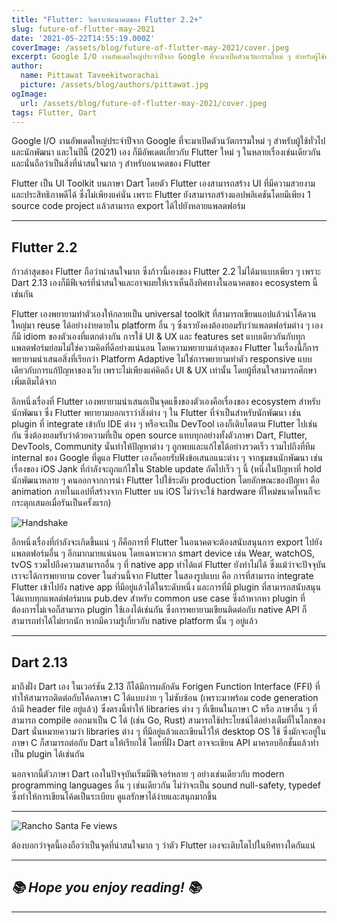 ```yaml
---
title: "Flutter: วิเคราะห์อนาคตของ Flutter 2.2+"
slug: future-of-flutter-may-2021
date: '2021-05-22T14:55:19.000Z'
coverImage: /assets/blog/future-of-flutter-may-2021/cover.jpeg
excerpt: Google I/O งานอัพเดตใหญ่ประจำปีจาก Google ที่จะมาเปิดตัวนวัตกรรมใหม่ ๆ สำหรับผู้ใช้ทั่วไป และนักพัฒนา และในปีนี้ (2021) เอง ก็มีอัพเดตเกี่ยวกับ Flutter ใหม่ ๆ ในหลายเรื่องเช่นเดียวกัน และนั่นถือว่าเป็นสิ่งที่น่าสนใจมาก ๆ สำหรับอนาคตของ Flutter
author:
  name: Pittawat Taveekitworachai
  picture: /assets/blog/authors/pittawat.jpg
ogImage:
  url: /assets/blog/future-of-flutter-may-2021/cover.jpeg
tags: Flutter, Dart
---
```


Google I/O งานอัพเดตใหญ่ประจำปีจาก Google ที่จะมาเปิดตัวนวัตกรรมใหม่ ๆ สำหรับผู้ใช้ทั่วไป และนักพัฒนา และในปีนี้ (2021) เอง ก็มีอัพเดตเกี่ยวกับ Flutter ใหม่ ๆ ในหลายเรื่องเช่นเดียวกัน และนั่นถือว่าเป็นสิ่งที่น่าสนใจมาก ๆ สำหรับอนาคตของ Flutter

Flutter เป็น UI Toolkit บนภาษา Dart โดยตัว Flutter เองสามารถสร้าง UI ที่มีความสวยงาม และประสิทธิภาพดีได้ ซึ่งไม่เพียงแค่นั่น เพราะ Flutter ยังสามารถสร้างแอปพลิเคชันโดยมีเพียง 1 source code project แล้วสามารถ export ได้ไปยังหลายแพลตฟอร์ม​

---

## Flutter 2.2

ก้าวล่าสุดของ Flutter ถือว่าน่าสนใจมาก ซึ่งก้าวนี้เองของ Flutter 2.2 ไม่ได้มาแบบเพียว ๆ เพราะ Dart 2.13 เองก็มีฟีเจอร์ที่น่าสนใจและอาจเผยให้เราเห็นถึงทิศทางในอนาคตของ ecosystem นี้เช่นกัน

Flutter เองพยายามทำตัวเองให้กลายเป็น universal toolkit ที่สามารถเขียนแอปแล้วนำโค้ดวนใหญ่มา reuse ได้อย่างง่ายดายใน platform อื่น ๆ ซึ่งเรายังคงต้องยอมรับว่าแพลตฟอร์มต่าง ๆ เองก็มี idiom ของตัวเองที่แตกต่างกัน การใช้ UI & UX และ features set แบบเดียวกันกับทุกแพลตฟอร์มย่อมไม่ใช่ความคิดที่ดีอย่างแน่นอน โดยความพยายามล่าสุดของ Flutter ในเรื่องนี้ก็การพยายามนำเสนอสิ่งที่เรียกว่า Platform Adaptive ไม่ใช่การพยายามทำตัว responsive แบบเดียวกับการแก้ปัญหาของเว็บ เพราะไม่เพียงแค่คิดถึง UI & UX เท่านั้น โดยผู้ที่สนใจสามารถศึกษาเพิ่มเติมได้จาก

อีกหนึ่งเรื่องที่ Flutter เองพยายามนำเสนอเป็นจุดแข็งของตัวเองคือเรื่องของ ecosystem สำหรับนักพัฒนา ซึ่ง Flutter พยายามบอกเราว่าสิ่งต่าง ๆ ใน Flutter ที่จำเป็นสำหรับนักพัฒนา เช่น plugin ที่ integrate เข้ากับ IDE ต่าง ๆ หรือจะเป็น DevTool เองก็เติบโตตาม Flutter ไปเช่นกัน ซึ่งต้องยอมรับว่าด้วยความที่เป็น open source แทบทุกอย่างทั้งตัวภาษา Dart, Flutter, DevTools, Community นั่นทำให้ปัญหาต่าง ๆ ถูกพบและแก้ไขได้อย่างรวดเร็ว รวมไปถึงที่ทีม internal ของ Google ที่ดูแล Flutter เองก็คอยรับฟังข้อเสนอแนะต่าง ๆ จากชุมชนนักพัฒนา เช่น เรื่องของ iOS Jank ที่กำลังจะถูกแก้ไขใน Stable update ถัดไปเร็ว ๆ นี้ (หนึ่งในปัญหาที่ hold นักพัฒนาหลาย ๆ คนออกจากการนำ Flutter ไปใช้ระดับ production โดยลักษณะของปัญหา คือ animation ภายในแอปที่สร้างจาก Flutter บน iOS ไม่ว่าจะใช้ hardware ที่ใหม่ขนาดไหนก็จะกระตุกเสมอเมื่อรันเป็นครั้งแรก)

![Handshake](https://images.unsplash.com/photo-1518135714426-c18f5ffb6f4d?crop=entropy&amp;cs=tinysrgb&amp;fit=max&amp;fm=jpg&amp;ixid=MnwxMTc3M3wwfDF8c2VhcmNofDJ8fGFncmVlfGVufDB8fHx8MTYyMTY5NTE5Nw&amp;ixlib=rb-1.2.1&amp;q=80&amp;w=2000)

อีกหนึ่งเรื่องที่กำลังจะเกิดขึ้นแน่ ๆ ก็คือการที่ Flutter ในอนาคตจะต้องสนับสนุนการ export ไปยังแพลตฟอร์มอื่น ๆ อีกมากมายแน่นอน โดยเฉพาะพวก smart device เช่น Wear, watchOS, tvOS รวมไปถึงความสามารถอื่น ๆ ที่ native app ทำได้แต่ Flutter ยังทำไม่ได้ ซึ่งแม้ว่าจะปัจจุบันเราจะได้การพยายาม cover ในส่วนนี้จาก Flutter ในสองรูปแบบ คือ การที่สามารถ integrate Flutter เข้าไปยัง native app ที่มีอยู่แล้วได้ในระดับหนึ่ง และการที่มี plugin ที่สามารถสนับสนุนได้แทบทุกแพลต์ฟอร์มบน pub.dev สำหรับ common use case ซึ่งถ้าหากหา plugin ที่ต้องการไม่เจอก็สามารถ plugin ใช้เองได้เช่นกัน ซึ่งการพยายามเขียนติดต่อกับ native API ก็สามารถทำได้ไม่ยากนัก หากมีความรู้เกี่ยวกับ native platform นั้น ๆ อยู่แล้ว

---

## Dart 2.13

มาถึงฝั่ง Dart เอง ในเวอร์ชัน 2.13 ก็ได้มีการผลักดัน Forigen Function Interface (FFI) ที่ทำให้สามารถติดต่อกับโค้ดภาษา C ได้แบบง่าย ๆ ไม่ซับซ้อน (เพราะมาพร้อม code generation ถ้ามี header file อยู่แล้ว)​ ซึ่งตรงนี้ทำให้ libraries ต่าง ๆ ที่เขียนในภาษา C หรือ ภาษาอื่น ๆ ที่สามารถ compile ออกมาเป็น C ได้ (เช่น Go, Rust) สามารถใช้ประโยชน์ได้อย่างเต็มที่ในโลกของ Dart นั่นหมายความว่า libraries ต่าง ๆ ที่มีอยู่แล้วและเขียนไว้ให้ desktop OS ใช้ ซึ่งมักจะอยู่ในภาษา C ก็สามารถต่อกับ Dart แให้เรียกใช้ โดยที่ฝั่ง Dart อาจจะเขียน API มาครอบอีกชั้นแล้วทำเป็น plugin ได้เช่นกัน

นอกจากนี้ตัวภาษา Dart เองในปัจจุบันเริ่มมีฟีเจอร์หลาย ๆ อย่างเช่นเดียวกับ modern programming languages อื่น ๆ เช่นเดียวกัน ไม่ว่าจะเป็น sound null-safety, typedef ซึ่งทำให้การเขียนโค้ดเป็นระเบียบ ดูแลรักษาได้ง่ายและสนุกมากขึ้น

---
![Rancho Santa Fe views](https://images.unsplash.com/photo-1499793134087-005f63eebec1?crop=entropy&amp;cs=tinysrgb&amp;fit=max&amp;fm=jpg&amp;ixid=MnwxMTc3M3wwfDF8c2VhcmNofDE2fHxwb2ludGluZ3xlbnwwfHx8fDE2MjE2OTUxMzI&amp;ixlib=rb-1.2.1&amp;q=80&amp;w=2000)

ต้องบอกว่าจุดนี้เองถือว่าเป็นจุดที่น่าสนใจมาก ๆ ว่าตัว Flutter เองจะเติบโตไปในทิศทางใดกันแน่

---

## *📚 Hope you enjoy reading! 📚*

---
